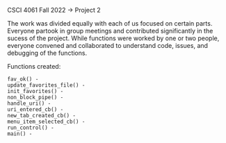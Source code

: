 CSCI 4061 Fall 2022 -> Project 2


The work was divided equally with each of us focused on certain parts. Everyone partook in group meetings and 
contributed significantly in the sucess of the project. While functions were worked by one or two people, everyone
convened and collaborated to understand code, issues, and debugging of the functions. 

  Functions created: 

    fav_ok() - 
    update_favorites_file() -
    init_favorites() - 
    non_block_pipe() -
    handle_uri() - 
    uri_entered_cb() - 
    new_tab_created_cb() - 
    menu_item_selected_cb() - 
    run_control() - 
    main() - 
